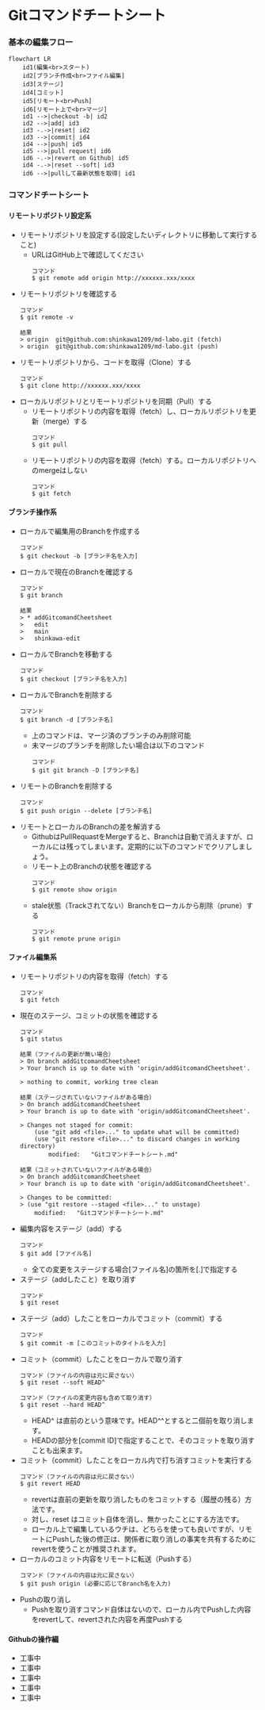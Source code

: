 # Gitコマンドチートシート
### 基本の編集フロー
```mermaid
flowchart LR
    id1(編集<br>スタート)
    id2[ブランチ作成<br>ファイル編集]
    id3[ステージ]
    id4[コミット]
    id5[リモート<br>Push]
    id6[リモート上で<br>マージ]
    id1 -->|checkout -b| id2
    id2 -->|add| id3
    id3 -.->|reset| id2
    id3 -->|commit| id4
    id4 -->|push| id5
    id5 -->|pull request| id6
    id6 -.->|revert on Github| id5
    id4 -.->|reset --soft| id3
    id6 -->|pullして最新状態を取得| id1
```
### コマンドチートシート
#### リモートリポジトリ設定系
- リモートリポジトリを設定する(設定したいディレクトリに移動して実行すること)
  - URLはGitHub上で確認してください
    ```
    コマンド
    $ git remote add origin http://xxxxxx.xxx/xxxx
    ```
- リモートリポジトリを確認する
    ```
    コマンド
    $ git remote -v
    ```
    ```
    結果
    > origin  git@github.com:shinkawa1209/md-labo.git (fetch)
    > origin  git@github.com:shinkawa1209/md-labo.git (push)
    ```
- リモートリポジトリから、コードを取得（Clone）する
    ```
    コマンド
    $ git clone http://xxxxxx.xxx/xxxx
    ```
- ローカルリポジトリとリモートリポジトリを同期（Pull）する
  - リモートリポジトリの内容を取得（fetch）し、ローカルリポジトリを更新（merge）する
    ```
    コマンド
    $ git pull
    ```
  - リモートリポジトリの内容を取得（fetch）する。ローカルリポジトリへのmergeはしない
    ```
    コマンド
    $ git fetch
    ```
#### ブランチ操作系
- ローカルで編集用のBranchを作成する
    ```
    コマンド
    $ git checkout -b [ブランチ名を入力]
    ```
- ローカルで現在のBranchを確認する
    ```
    コマンド
    $ git branch
    ```
    ```
    結果
    > * addGitcomandCheetsheet
    >   edit
    >   main
    >   shinkawa-edit
    ```
- ローカルでBranchを移動する
    ```
    コマンド
    $ git checkout [ブランチ名を入力]
    ```
- ローカルでBranchを削除する
    ```
    コマンド
    $ git branch -d [ブランチ名]
    ```
  - 上のコマンドは、マージ済のブランチのみ削除可能
  - 未マージのブランチを削除したい場合は以下のコマンド
    ```
    コマンド
    $ git git branch -D [ブランチ名]
    ```
- リモートのBranchを削除する
    ```
    コマンド
    $ git push origin --delete [ブランチ名]
    ```
- リモートとローカルのBranchの差を解消する
  - GithubはPullRequastをMergeすると、Branchは自動で消えますが、ローカルには残ってしまいます。定期的に以下のコマンドでクリアしましょう。
  - リモート上のBranchの状態を確認する
    ```
    コマンド
    $ git remote show origin
    ```
  - stale状態（Trackされてない）Branchをローカルから削除（prune）する
    ```
    コマンド
    $ git remote prune origin
    ```
#### ファイル編集系
- リモートリポジトリの内容を取得（fetch）する
    ```
    コマンド
    $ git fetch
    ```
- 現在のステージ、コミットの状態を確認する
    ```
    コマンド
    $ git status
    ```
    ```
    結果（ファイルの更新が無い場合）
    > On branch addGitcomandCheetsheet
    > Your branch is up to date with 'origin/addGitcomandCheetsheet'.

    > nothing to commit, working tree clean
    ```
    ```
    結果（ステージされていないファイルがある場合）
    > On branch addGitcomandCheetsheet
    > Your branch is up to date with 'origin/addGitcomandCheetsheet'.

    > Changes not staged for commit:
        (use "git add <file>..." to update what will be committed)
        (use "git restore <file>..." to discard changes in working directory)
            modified:   "Gitコマンドチートシート.md"
    ```
    ```
    結果（コミットされていないファイルがある場合）
    > On branch addGitcomandCheetsheet
    > Your branch is up to date with 'origin/addGitcomandCheetsheet'.

    > Changes to be committed:
    > (use "git restore --staged <file>..." to unstage)
        modified:   "Gitコマンドチートシート.md"
    ```
- 編集内容をステージ（add）する
    ```
    コマンド
    $ git add [ファイル名]
    ```
  - 全ての変更をステージする場合[ファイル名]の箇所を[.]で指定する
- ステージ（addしたこと）を取り消す
    ```
    コマンド
    $ git reset
    ```
- ステージ（add）したことをローカルでコミット（commit）する
    ```
    コマンド
    $ git commit -m [このコミットのタイトルを入力]
    ```
- コミット（commit）したことをローカルで取り消す
    ```
    コマンド（ファイルの内容は元に戻さない）
    $ git reset --soft HEAD^
    ```
    ```
    コマンド（ファイルの変更内容も含めて取り消す）
    $ git reset --hard HEAD^
    ```
  - HEAD^ は直前のという意味です。HEAD^^とすると二個前を取り消します。
  - HEADの部分を[commit ID]で指定することで、そのコミットを取り消すことも出来ます。
- コミット（commit）したことをローカル内で打ち消すコミットを実行する
    ```
    コマンド（ファイルの内容は元に戻さない）
    $ git revert HEAD
    ```
  - revertは直前の更新を取り消したものをコミットする（履歴の残る）方法です。
  - 対し、reset はコミット自体を消し、無かったことにする方法です。
  - ローカル上で編集しているウチは、どちらを使っても良いですが、リモートにPushした後の修正は、関係者に取り消しの事実を共有するためにrevertを使うことが推奨されます。
- ローカルのコミット内容をリモートに転送（Pushする）
    ```
    コマンド（ファイルの内容は元に戻さない）
    $ git push origin (必要に応じてBranch名を入力)
    ```
- Pushの取り消し
  - Pushを取り消すコマンド自体はないので、ローカル内でPushした内容をrevertして、revertされた内容を再度Pushする

#### Githubの操作編
- 工事中
- 工事中
- 工事中
- 工事中
- 工事中